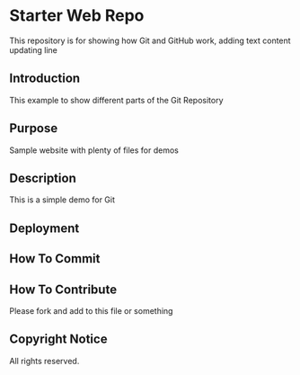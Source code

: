 # Starter Web Repo

This repository is for showing how Git and GitHub work, adding text content
updating line

## Introduction

This example to show different parts of the Git Repository

## Purpose

Sample website with plenty of files for demos

## Description

This is a simple demo for Git

## Deployment

## How To Commit

## How To Contribute

Please fork and add to this file or something

## Copyright Notice

All rights reserved.

